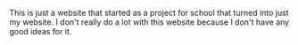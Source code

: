 This is just a website that started as a project for school that turned into just my website. I don't really do a lot with this website because I don't have any good ideas for it.
